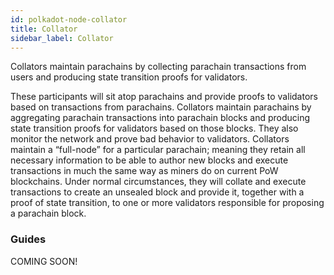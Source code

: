 ```yaml
---
id: polkadot-node-collator
title: Collator
sidebar_label: Collator
---
```


Collators maintain parachains by collecting parachain transactions from users and producing state transition proofs for validators.

These participants will sit atop parachains and provide proofs to validators based on transactions from parachains. Collators maintain parachains by aggregating parachain transactions into parachain blocks and producing state transition proofs for validators based on those blocks. They also monitor the network and prove bad behavior to validators. Collators maintain a “full-node” for a particular parachain; meaning they retain all necessary information to be able to author new blocks and execute transactions in much the same way as miners do on current PoW blockchains. Under normal circumstances, they will collate and execute transactions to create an unsealed block and provide it, together with a proof of state transition, to one or more validators responsible for proposing a parachain block.

### Guides

COMING SOON!
